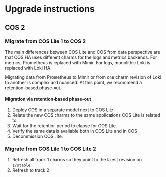 # Upgrade instructions

## COS 2

### Migrate from COS Lite 1 to COS 2

The main differences between COS Lite and COS from data perspective 
are that COS HA uses different charms for the logs and metrics backends.
For metrics, Prometheus is replaced with Mimir. For logs, monolithic 
Loki is replaced with Loki HA.

Migrating data from Prometheus to Mimir or from one charm revision of 
Loki to another is complex and nuanced. At this point, we recommend a 
retention-based phase-out.

#### Migration via retention-based phase-out

1. Deploy COS in a separate model next to COS Lite
2. Relate the new COS charms to the same applications COS Lite is related to.
3. Wait for the retention period to elapse for COS Lite.
4. Verify the same data is available both in COS Lite and in COS
5. Decommission COS Lite.

### Migrate from COS Lite 1 to COS Lite 2
1. Refresh all track 1 charms so they point to the latest revision on `1/stable`.
2. Refresh to track 2.
